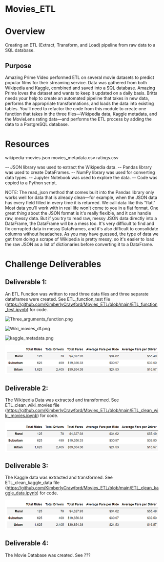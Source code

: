 # Movies_ETL

# Overview
Creating an ETL (Extract, Transform, and Load) pipeline from raw data to a SQL database. 

## Purpose

Amazing Prime Video performed ETL on several movie datasets to predict popular films for their streaming service. Data was gathered from both Wikipedia and Kaggle, combined and saved into a SQL database. Amazing Prime loves the dataset and wants to keep it updated on a daily basis. Britta needs your help to create an automated pipeline that takes in new data, performs the appropriate transformations, and loads the data into existing tables. You’ll need to refactor the code from this module to create one function that takes in the three files—Wikipedia data, Kaggle metadata, and the MovieLens rating data—and performs the ETL process by adding the data to a PostgreSQL database.
 
# Resources
wikipedia-movies.json
movies_metadata.csv
ratings.csv

-- JSON library was used to extract the Wikipedia data.
-- Pandas library was used to create DataFrames.
-- NumPy library was used for converting data types.
-- Jupyter Notebook was used to explore the data. 
-- Code was copied to a Python script.

NOTE: The read_json method that comes built into the Pandas library only works well for data that is already clean—for example, when the JSON data has every field filled in every time it is returned. We call data like this "flat." Most data you'll work with in real life won't come to you in a flat format. One great thing about the JSON format is it's really flexible, and it can handle raw, messy data. But if you try to read raw, messy JSON data directly into a DataFrame, the DataFrame will be a mess too. It's very difficult to find and fix corrupted data in messy DataFrames, and it's also difficult to consolidate columns without headaches. As you may have guessed, the type of data we get from doing a scrape of Wikipedia is pretty messy, so it's easier to load the raw JSON as a list of dictionaries before converting it to a DataFrame.

# Challenge Deliverables

## Deliverable 1: 
An ETL Function was written to read three data files and three separate dataframes were created.
See ETL_function_test file (https://github.com/KimberlyCrawford/Movies_ETL/blob/main/ETL_function_test.ipynb) for code.

![Three_arguments_function.png](https://github.com/KimberlyCrawford/Movies_ETL/blob/main/Three_arguments_function.png)

![Wiki_movies_df.png](https://github.com/KimberlyCrawford/Movies_ETL/blob/main/Wiki_movies_df.png)

![kaggle_metadata.png](https://github.com/KimberlyCrawford/Movies_ETL/blob/main/kaggle_metadata.png)

![blank.png](https://github.com/KimberlyCrawford/PyBer_Analysis/blob/main/Resources/PyBer_sum_df.png)

## Deliverable 2: 
The Wikipedia Data was extracted and transformed.
See ETL_clean_wiki_movies file (https://github.com/KimberlyCrawford/Movies_ETL/blob/main/ETL_clean_wiki_movies.ipynb) for code.

![blank.png](https://github.com/KimberlyCrawford/PyBer_Analysis/blob/main/Resources/PyBer_sum_df.png)

## Deliverable 3: 
The Kaggle data was extracted and transformed.
See ETL_clean_kaggle_data file (https://github.com/KimberlyCrawford/Movies_ETL/blob/main/ETL_clean_kaggle_data.ipynb) for code.

![blank.png](https://github.com/KimberlyCrawford/PyBer_Analysis/blob/main/Resources/PyBer_sum_df.png)

## Deliverable 4: 
The Movie Database was created.
See ???
